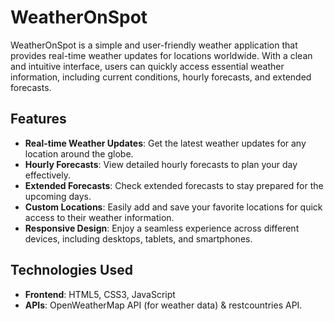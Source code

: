 # WeatherOnSpot

WeatherOnSpot is a simple and user-friendly weather application that provides real-time weather updates for locations worldwide. With a clean and intuitive interface, users can quickly access essential weather information, including current conditions, hourly forecasts, and extended forecasts.

## Features

- **Real-time Weather Updates**: Get the latest weather updates for any location around the globe.
- **Hourly Forecasts**: View detailed hourly forecasts to plan your day effectively.
- **Extended Forecasts**: Check extended forecasts to stay prepared for the upcoming days.
- **Custom Locations**: Easily add and save your favorite locations for quick access to their weather information.
- **Responsive Design**: Enjoy a seamless experience across different devices, including desktops, tablets, and smartphones.

## Technologies Used

- **Frontend**: HTML5, CSS3, JavaScript
- **APIs**: OpenWeatherMap API (for weather data) & restcountries API.
